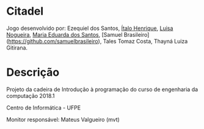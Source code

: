 # Citadel
Jogo desenvolvido por: Ezequiel dos Santos, [Ítalo Henrique](https://github.com/italoh623), [Luisa Nogueira](https://github.com/luisacavalcante), [Maria Eduarda dos Santos](https://github.com/mesps), [Samuel Brasileiro] (https://github.com/samuelbrasileiro), Tales Tomaz Costa, Thayná Luiza Gitirana.
                       
# Descrição
Projeto da cadeira de Introdução à programação do curso de engenharia da computação 2018.1

Centro de Informática - UFPE

Monitor responsável: Mateus Valgueiro (mvt)
